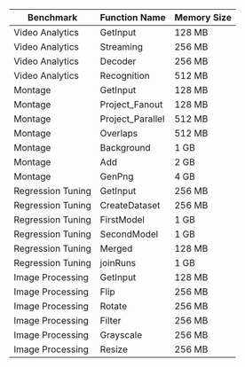 | Benchmark         | Function Name    | Memory Size |
|-------------------|------------------|-------------|
| Video Analytics   | GetInput         | 128 MB      |
| Video Analytics   | Streaming        | 256 MB      |
| Video Analytics   | Decoder          | 256 MB      |
| Video Analytics   | Recognition      | 512 MB      |
| Montage           | GetInput         | 128 MB      |
| Montage           | Project_Fanout   | 128 MB      |
| Montage           | Project_Parallel | 512 MB      |
| Montage           | Overlaps         | 512 MB      |
| Montage           | Background       | 1 GB        |
| Montage           | Add              | 2 GB        |
| Montage           | GenPng           | 4 GB        |
| Regression Tuning | GetInput         | 256 MB      |
| Regression Tuning | CreateDataset    | 256 MB      |
| Regression Tuning | FirstModel       | 1 GB        |
| Regression Tuning | SecondModel      | 1 GB        |
| Regression Tuning | Merged           | 128 MB      |
| Regression Tuning | joinRuns         | 1 GB        |
| Image Processing  | GetInput         | 128 MB      |
| Image Processing  | Flip             | 256 MB      |
| Image Processing  | Rotate           | 256 MB      |
| Image Processing  | Filter           | 256 MB      |
| Image Processing  | Grayscale        | 256 MB      |
| Image Processing  | Resize           | 256 MB      |